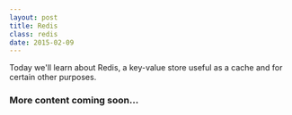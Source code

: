 ```yaml
---
layout: post
title: Redis
class: redis
date: 2015-02-09
---
```


Today we'll learn about Redis, a key-value store useful as a cache and for certain other purposes.

### More content coming soon&hellip;
